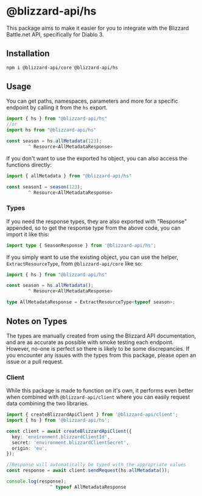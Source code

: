 # @blizzard-api/hs

This package aims to make it easier for you to integrate with the Blizzard Battle.net API, specifically for Diablo 3.

## Installation

```sh
npm i @blizzard-api/core @blizzard-api/hs
```

## Usage

You can get paths, namespaces, parameters and more for a specific endpoint by calling it from the `hs` export.

```ts
import { hs } from "@blizzard-api/hs"
//or
import hs from "@blizzard-api/hs"

const season = hs.allMetadata(123);
        ^ Resource<AllMetadataResponse>
```

If you don't want to use the exported hs object, you can also access the functions directly:

```ts
import { allMetadata } from "@blizzard-api/hs"

const seasonI = season(123);
        ^ Resource<AllMetadataResponse>
```

### Types

If you need the response types, they are also exported with "Response" appended, so to get the response type from the above code, you can import it like this:

```ts
import type { SeasonResponse } from '@blizzard-api/hs';
```

If you simply want to use the existing object, you can use the helper, `ExtractResourceType`, from `@blizzard-api/core` like so:

```ts
import { hs } from "@blizzard-api/hs"

const season = hs.allMetadata();
        ^ Resource<AllMetadataResponse>

type AllMetadataResponse = ExtractResourceType<typeof season>;
```

## Notes on Types

The types are manually created from using the Blizzard API documentation, and are as accurate as possible with smoke testing each endpoint. However, no-one is perfect so there is likely to be some discrepancies. If you encounter any issues with the types from this package, please open an issue or a pull request.

### Client

While this package is made to function on it's own, it performs even better when combined with `@blizzard-api/client` where you can easily request data combining the two libraries.

```ts
import { createBlizzardApiClient } from '@blizzard-api/client';
import { hs } from '@blizzard-api/hs';

const client = await createBlizzardApiClient({
  key: 'environment.blizzardClientId',
  secret: 'environment.blizzardClientSecret',
  origin: 'eu',
});

//Response will automatically be typed with the appropriate values
const response = await client.sendRequest(hs.allMetadata());

console.log(response);
                ^ typeof AllMetadataResponse
```
